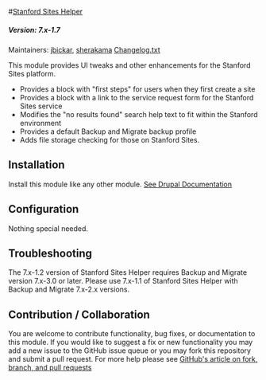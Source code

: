 #[Stanford Sites Helper](https://github.com/SU-SWS/stanford_sites_helper)
##### Version: 7.x-1.7

Maintainers: [jbickar](https://github.com/jbickar), [sherakama](https://github.com/sherakama)
[Changelog.txt](CHANGELOG.txt)

This module provides UI tweaks and other enhancements for the Stanford Sites platform.
* Provides a block with "first steps" for users when they first create a site
* Provides a block with a link to the service request form for the Stanford Sites service
* Modifies the "no results found" search help text to fit within the Stanford environment
* Provides a default Backup and Migrate backup profile
* Adds file storage checking for those on Stanford Sites.

Installation
---

Install this module like any other module. [See Drupal Documentation](https://drupal.org/documentation/install/modules-themes/modules-7)

Configuration
---

Nothing special needed.

Troubleshooting
---

The 7.x-1.2 version of Stanford Sites Helper requires Backup and Migrate version 7.x-3.0 or later.
Please use 7.x-1.1 of Stanford Sites Helper with Backup and Migrate 7.x-2.x versions.

Contribution / Collaboration
---

You are welcome to contribute functionality, bug fixes, or documentation to this module. If you would like to suggest a fix or new functionality you may add a new issue to the GitHub issue queue or you may fork this repository and submit a pull request. For more help please see [GitHub's article on fork, branch, and pull requests](https://help.github.com/articles/using-pull-requests)
